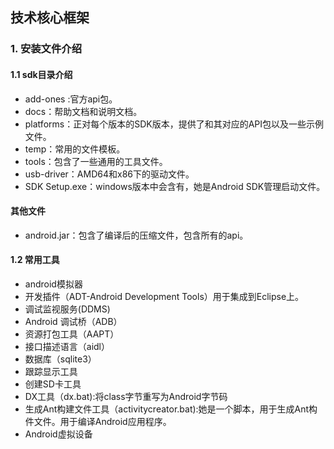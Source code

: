 ## 技术核心框架
### 1. 安装文件介绍
#### 1.1 sdk目录介绍
- add-ones :官方api包。
- docs：帮助文档和说明文档。
- platforms：正对每个版本的SDK版本，提供了和其对应的API包以及一些示例文件。
- temp：常用的文件模板。
- tools：包含了一些通用的工具文件。
- usb-driver：AMD64和x86下的驱动文件。
- SDK Setup.exe：windows版本中会含有，她是Android SDK管理启动文件。

#### 其他文件
- android.jar：包含了编译后的压缩文件，包含所有的api。

#### 1.2 常用工具
- android模拟器
- 开发插件（ADT-Android Development Tools）用于集成到Eclipse上。
- 调试监视服务(DDMS)
- Android 调试桥（ADB）
- 资源打包工具（AAPT）
- 接口描述语言（aidl）
- 数据库（sqlite3）
- 跟踪显示工具
- 创建SD卡工具
- DX工具（dx.bat):将class字节重写为Android字节码
- 生成Ant构建文件工具（activitycreator.bat):她是一个脚本，用于生成Ant构件文件。用于编译Android应用程序。
- Android虚拟设备
